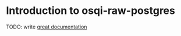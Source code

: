 # Introduction to osqi-raw-postgres

TODO: write [great documentation](http://jacobian.org/writing/what-to-write/)
